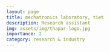 ```yaml
---
layout: page
title: mechatronics laboratory, tiet
description: Research assistant 
img: assets/img/thapar-logo.jpg
importance: 2
category: research & industry
---
```

